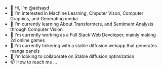 - 👋 Hi, I’m @aelsayd
- 👀 I’m interested in Machine Learning, Cmputer Vison, Computer Graphics, and Generating media
- 🌱 I’m currently learning About Transformers, and Sentiment Analysis through Computer Vision
- 💼 I'm currently working as a Full Stack Web Devoleper, mainly making 2d online games
- 🤖 I'm currently tinkering with a stable diffusion webapp that generates manga panels
- 💞️ I’m looking to collaborate on Stable diffusion optimization
- 📫 How to reach me ...

<!---
aelsayd/aelsayd is a ✨ special ✨ repository because its `README.md` (this file) appears on your GitHub profile.
You can click the Preview link to take a look at your changes.
--->

